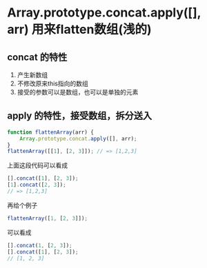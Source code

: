 # Array.prototype.concat.apply([], arr) 用来flatten数组(浅的)

## concat 的特性
1. 产生新数组
2. 不修改原来this指向的数组
3. 接受的参数可以是数组，也可以是单独的元素

## apply 的特性，接受数组，拆分送入
```ts
function flattenArray(arr) { 
    Array.prototype.concat.apply([], arr);
}
flattenArray([[1], [2, 3]]); // => [1,2,3]
```
上面这段代码可以看成
```ts
[].concat([1], [2, 3]);
[1].concat([2, 3]);
// => [1,2,3]
```

再给个例子
```ts
flattenArray([1, [2, 3]]);
```
可以看成
```ts
[].concat(1, [2, 3]);
[].concat([1], [2, 3]);
// [1, 2, 3]
```